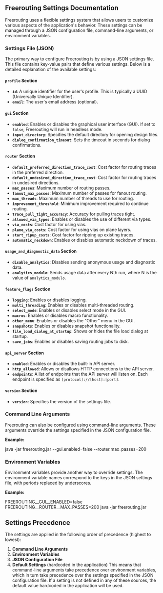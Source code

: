 ## Freerouting Settings Documentation

Freerouting uses a flexible settings system that allows users to customize various aspects of the application's
behavior. These settings can be managed through a JSON configuration file, command-line arguments, or environment
variables.

### Settings File (JSON)

The primary way to configure Freerouting is by using a JSON settings file. This file contains key-value pairs that
define various settings. Below is a detailed explanation of the available settings:

#### **`profile` Section**

- **`id`**: A unique identifier for the user's profile. This is typically a UUID (Universally Unique Identifier).
- **`email`**: The user's email address (optional).

#### **`gui` Section**

- **`enabled`**: Enables or disables the graphical user interface (GUI). If set to `false`, Freerouting will run in
  headless mode.
- **`input_directory`**: Specifies the default directory for opening design files.
- **`dialog_confirmation_timeout`**: Sets the timeout in seconds for dialog confirmations.

#### **`router` Section**

- **`default_preferred_direction_trace_cost`**: Cost factor for routing traces in the preferred direction.
- **`default_undesired_direction_trace_cost`**: Cost factor for routing traces in undesired directions.
- **`max_passes`**: Maximum number of routing passes.
- **`fanout_max_passes`**: Maximum number of passes for fanout routing.
- **`max_threads`**: Maximum number of threads to use for routing.
- **`improvement_threshold`**: Minimum improvement required to continue routing.
- **`trace_pull_tight_accuracy`**: Accuracy for pulling traces tight.
- **`allowed_via_types`**: Enables or disables the use of different via types.
- **`via_costs`**: Cost factor for using vias.
- **`plane_via_costs`**: Cost factor for using vias on plane layers.
- **`start_ripup_costs`**: Cost factor for ripping up existing traces.
- **`automatic_neckdown`**: Enables or disables automatic neckdown of traces.

#### **`usage_and_diagnostic_data` Section**

- **`disable_analytics`**: Disables sending anonymous usage and diagnostic data.
- **`analytics_modulo`**: Sends usage data after every Nth run, where N is the value of `analytics_modulo`.

#### **`feature_flags` Section**

- **`logging`**: Enables or disables logging.
- **`multi_threading`**: Enables or disables multi-threaded routing.
- **`select_mode`**: Enables or disables select mode in the GUI.
- **`macros`**: Enables or disables macro functionality.
- **`other_menu`**: Enables or disables the "Other" menu in the GUI.
- **`snapshots`**: Enables or disables snapshot functionality.
- **`file_load_dialog_at_startup`**: Shows or hides the file load dialog at startup.
- **`save_jobs`**: Enables or disables saving routing jobs to disk.

#### **`api_server` Section**

- **`enabled`**: Enables or disables the built-in API server.
- **`http_allowed`**: Allows or disallows HTTP connections to the API server.
- **`endpoints`**: A list of endpoints that the API server will listen on. Each endpoint is specified as
  `[protocol]://[host]:[port]`.

#### **`version` Section**

- **`version`**: Specifies the version of the settings file.

### Command Line Arguments

Freerouting can also be configured using command-line arguments. These arguments override the settings specified in the
JSON configuration file.

**Example:**

java -jar freerouting.jar --gui.enabled=false --router.max_passes=200

### Environment Variables

Environment variables provide another way to override settings. The environment variable names correspond to the keys in
the JSON settings file, with periods replaced by underscores.

**Example:**

FREEROUTING__GUI__ENABLED=false
FREEROUTING__ROUTER__MAX_PASSES=200
java -jar freerouting.jar

## Settings Precedence

The settings are applied in the following order of precedence (highest to lowest):

1. **Command Line Arguments**
2. **Environment Variables**
3. **JSON Configuration File**
4. **Default Settings** (hardcoded in the application)
   This means that command-line arguments take precedence over environment variables, which in turn take precedence over
   the settings specified in the JSON configuration file. If a setting is not defined in any of these sources, the
   default value hardcoded in the application will be used.
